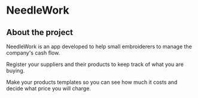 # NeedleWork

## About the project

NeedleWork is an app developed to help small embroiderers to manage the company's cash flow.

Register your suppliers and their products to keep track of what you are buying.

Make your products templates so you can see how much it costs and decide what price you will charge.